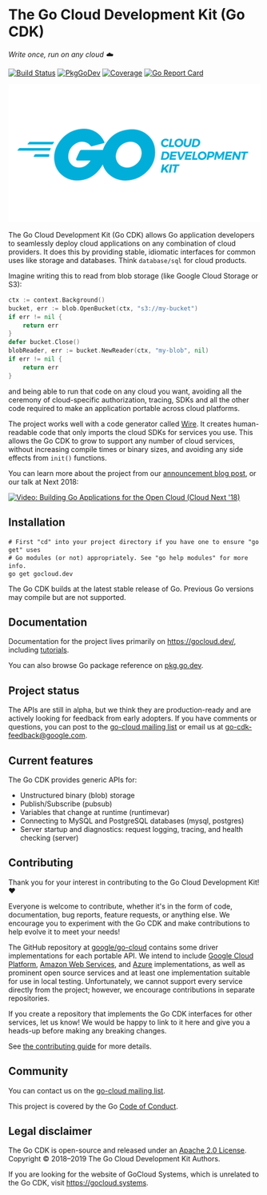 # The Go Cloud Development Kit (Go CDK)

_Write once, run on any cloud ☁️_

[![Build Status](https://travis-ci.com/google/go-cloud.svg?branch=master)][travis]
[![PkgGoDev](https://pkg.go.dev/badge/mod/gocloud.dev)][PkgGoDev]
[![Coverage](https://codecov.io/gh/google/go-cloud/branch/master/graph/badge.svg)](https://codecov.io/gh/google/go-cloud)
[![Go Report Card](https://goreportcard.com/badge/github.com/google/go-cloud)](https://goreportcard.com/report/github.com/google/go-cloud)

<p align="center">
  <img width="509" height="276" src="internal/website/static/go-cdk-logo-gopherblue.png" alt="">
</p>

The Go Cloud Development Kit (Go CDK) allows Go application developers to
seamlessly deploy cloud applications on any combination of cloud providers. It
does this by providing stable, idiomatic interfaces for common uses like storage
and databases. Think `database/sql` for cloud products.

Imagine writing this to read from blob storage (like Google Cloud Storage or
S3):

```go
ctx := context.Background()
bucket, err := blob.OpenBucket(ctx, "s3://my-bucket")
if err != nil {
    return err
}
defer bucket.Close()
blobReader, err := bucket.NewReader(ctx, "my-blob", nil)
if err != nil {
    return err
}
```

and being able to run that code on any cloud you want, avoiding all the ceremony
of cloud-specific authorization, tracing, SDKs and all the other code required
to make an application portable across cloud platforms.

The project works well with a code generator called
[Wire](https://github.com/google/wire/blob/master/README.md). It creates
human-readable code that only imports the cloud SDKs for services you use. This
allows the Go CDK to grow to support any number of cloud services, without
increasing compile times or binary sizes, and avoiding any side effects from
`init()` functions.

You can learn more about the project from our [announcement blog post][], or our
talk at Next 2018:

[![Video: Building Go Applications for the Open Cloud (Cloud Next '18)](https://img.youtube.com/vi/_2ZwhvIkgek/0.jpg)][video]

[announcement blog post]: https://blog.golang.org/go-cloud
[PkgGoDev]: https://pkg.go.dev/mod/gocloud.dev
[travis]: https://travis-ci.com/google/go-cloud
[video]: https://www.youtube.com/watch?v=_2ZwhvIkgek

## Installation

```shell
# First "cd" into your project directory if you have one to ensure "go get" uses
# Go modules (or not) appropriately. See "go help modules" for more info.
go get gocloud.dev
```

The Go CDK builds at the latest stable release of Go. Previous Go versions may
compile but are not supported.

## Documentation

Documentation for the project lives primarily on https://gocloud.dev/, including
[tutorials][].

You can also browse Go package reference on [pkg.go.dev][PkgGoDev].

[tutorials]: https://gocloud.dev/tutorials/

## Project status

The APIs are still in alpha, but we think they are production-ready and are
actively looking for feedback from early adopters. If you have comments or
questions, you can post to the [go-cloud mailing list][] or email us at
go-cdk-feedback@google.com.

## Current features

The Go CDK provides generic APIs for:

*   Unstructured binary (blob) storage
*   Publish/Subscribe (pubsub)
*   Variables that change at runtime (runtimevar)
*   Connecting to MySQL and PostgreSQL databases (mysql, postgres)
*   Server startup and diagnostics: request logging, tracing, and health
    checking (server)

## Contributing

Thank you for your interest in contributing to the Go Cloud Development
Kit! :heart:

Everyone is welcome to contribute, whether it's in the form of code,
documentation, bug reports, feature requests, or anything else. We encourage you
to experiment with the Go CDK and make contributions to help evolve it to meet
your needs!

The GitHub repository at [google/go-cloud][go-cloud] contains some driver
implementations for each portable API. We intend to include
[Google Cloud Platform][gcp], [Amazon Web Services][aws], and [Azure][azure]
implementations, as well as prominent open source services and at least one
implementation suitable for use in local testing. Unfortunately, we cannot
support every service directly from the project; however, we encourage
contributions in separate repositories.

If you create a repository that implements the Go CDK interfaces for other
services, let us know! We would be happy to link to it here and give you a
heads-up before making any breaking changes.

See [the contributing guide](./CONTRIBUTING.md) for more details.

[go-cloud]: https://github.com/google/go-cloud
[gcp]: http://cloud.google.com
[aws]: http://aws.amazon.com
[azure]: https://azure.microsoft.com/

## Community

You can contact us on the [go-cloud mailing list][].

This project is covered by the Go [Code of Conduct][].

[Code of Conduct]: ./CODE_OF_CONDUCT.md
[go-cloud mailing list]: https://groups.google.com/forum/#!forum/go-cloud

## Legal disclaimer

The Go CDK is open-source and released under an [Apache 2.0
License](https://github.com/google/go-cloud/blob/master/LICENSE). Copyright ©
2018–2019 The Go Cloud Development Kit Authors.

If you are looking for the website of GoCloud Systems, which is unrelated to the
Go CDK, visit https://gocloud.systems.
